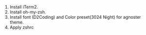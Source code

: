 1. Install iTerm2.
2. Install oh-my-zsh.
3. Install font (D2Coding) and Color preset(3024 Night) for agnoster theme.
5. Apply zshrc
